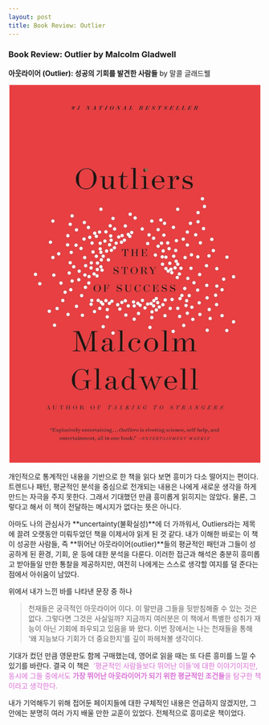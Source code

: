 ```yaml
---
layout: post
title: Book Review: Outlier 
---
```

### Book Review: Outlier by Malcolm Gladwell 

**아웃라이어 (Outlier): 성공의 기회를 발견한 사람들** by 말콜 글래드웰 

<p align="center">
<img src="/images/outlier.jpg" width="500">
</p>

개인적으로 통계적인 내용을 기반으로 한 책을 읽다 보면 흥미가 다소 떨어지는 편이다. 트렌드나 패턴, 평균적인 분석을 중심으로 전개되는 내용은 나에게 새로운 생각을 하게 만드는 자극을 주지 못한다. 그래서 기대했던 만큼 흥미롭게 읽히지는 않았다. 물론, 그렇다고 해서 이 책이 전달하는 메시지가 없다는 뜻은 아니다.

아마도 나의 관심사가 **uncertainty(불확실성)**에 더 가까워서, Outliers라는 제목에 끌려 오랫동안 미뤄두었던 책을 이제서야 읽게 된 것 같다. 내가 이해한 바로는 이 책이 성공한 사람들, 즉 **뛰어난 아웃라이어(outlier)**들의 평균적인 패턴과 그들이 성공하게 된 환경, 기회, 운 등에 대한 분석을 다룬다. 이러한 접근과 해석은 충분히 흥미롭고 받아들일 만한 통찰을 제공하지만, 여전히 나에게는 스스로 생각할 여지를 덜 준다는 점에서 아쉬움이 남았다.

위에서 내가 느낀 바를 나타낸 문장 중 하나

> 천재들은 궁극적인 아웃라이어 이다. 이 말만큼 그들을 뒷받침해줄 수 있는 것은 없다. 그렇다면 그것은 사실일까? 지금까지 여러분은 이 책에서 특별한 성취가 재능이 아닌 기회에 좌우되고 있음을 봐 왔다. 이번 장에서는 나는 천재들을 통해 ‘왜 지능보다 기회가 더 중요한지’를 깊이 파헤쳐볼 생각이다.

기대가 컸던 만큼 영문판도 함께 구매했는데, 영어로 읽을 때는 또 다른 흥미를 느낄 수 있기를 바란다.
결국 이 책은 <span style="color:orchid"> ‘평균적인 사람들보다 뛰어난 이들’에 대한 이야기이지만, 동시에 그들 중에서도 **가장 뛰어난 아웃라이어가 되기 위한 평균적인 조건들**을 탐구한 책이라고 생각한다.</span>

내가 기억해두기 위해 접어둔 페이지들에 대한 구체적인 내용은 언급하지 않겠지만, 그 안에는 분명히 여러 가지 배울 만한 교훈이 있었다. 전체적으로 흥미로운 책이었다.

